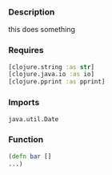 ### Description 

this does something

### Requires

```clojure
[clojure.string :as str]
[clojure.java.io :as io]
[clojure.pprint :as pprint]
```

### Imports

```clojure
java.util.Date
```

### Function

```clojure
(defn bar []
...)
```